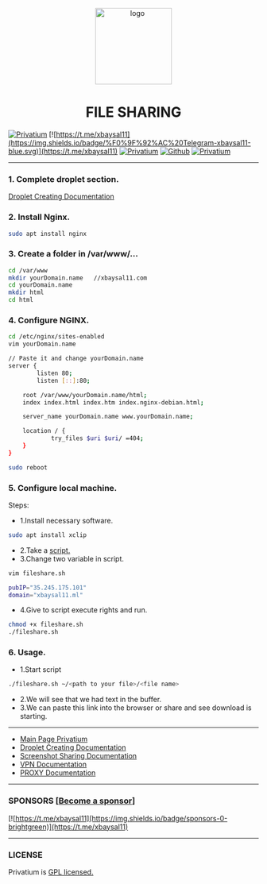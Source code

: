<p align="center">
    <img src="https://i.postimg.cc/0jXS4kxK/pr.png" alt="logo" width="154" height="154">
</p>

<h1 align="center">FILE SHARING</h1>

[![Privatium](https://img.shields.io/badge/Privatium-v.1.0.0-00aced.svg)](https://github.com/xbaysal11/privatium)
[![https://t.me/xbaysal11](https://img.shields.io/badge/%F0%9F%92%AC%20Telegram-xbaysal11-blue.svg)](https://t.me/xbaysal11)
[![Privatium](https://img.shields.io/github/license/xbaysal11/privatium)](https://github.com/xbaysal11/privatium)
[![Github](https://img.shields.io/github/followers/xbaysal11?style=social)](https://github.com/xbaysal11)
[![Privatium](https://img.shields.io/github/stars/xbaysal11/privatium?style=social)](https://github.com/xbaysal11/privatium)

---

### 1. Complete droplet section.

[Droplet Creating Documentation](https://github.com/xbaysal11/privatium/blob/master/droplet/)

### 2. Install Nginx.

```bash
sudo apt install nginx
```

### 3. Create a folder in /var/www/...

```bash
cd /var/www
mkdir yourDomain.name   //xbaysal11.com
cd yourDomain.name
mkdir html
cd html
```

### 4. Configure NGINX.

```bash
cd /etc/nginx/sites-enabled
vim yourDomain.name
```

```bash
// Paste it and change yourDomain.name
server {
        listen 80;
        listen [::]:80;

    root /var/www/yourDomain.name/html;
    index index.html index.htm index.nginx-debian.html;

    server_name yourDomain.name www.yourDomain.name;

    location / {
            try_files $uri $uri/ =404;
    }
}
```

```bash
sudo reboot
```

### 5. Configure local machine.

Steps:

- 1.Install necessary software.

```bash
sudo apt install xclip
```

- 2.Take a [script.](https://gitcdn.link/repo/xbaysal11/privatium/master/fileshare/fileshare.sh)
- 3.Change two variable in script.

```bash
vim fileshare.sh
```

```bash
pubIP="35.245.175.101"
domain="xbaysal11.ml"
```

- 4.Give to script execute rights and run.

```bash
chmod +x fileshare.sh
./fileshare.sh
```

### 6. Usage.

- 1.Start script

```bash
./fileshare.sh ~/<path to your file>/<file name>
```

- 2.We will see that we had text in the buffer.
- 3.We can paste this link into the browser or share and see download is starting.

---

- [Main Page Privatium](https://github.com/xbaysal11/privatium)
- [Droplet Creating Documentation](https://github.com/xbaysal11/privatium/blob/master/droplet/)
- [Screenshot Sharing Documentation](https://github.com/xbaysal11/privatium/blob/master/screenshot/)
- [VPN Documentation](https://github.com/xbaysal11/privatium/blob/master/vpn/)
- [PROXY Documentation](https://github.com/xbaysal11/privatium/blob/master/proxy/)

---

### SPONSORS [[Become a sponsor](https://t.me/xbaysal11)]

[![https://t.me/xbaysal11](https://img.shields.io/badge/sponsors-0-brightgreen)](https://t.me/xbaysal11)

---

### LICENSE

Privatium is [GPL licensed.](https://github.com/xbaysal11/privatium/blob/master/LICENSE)
